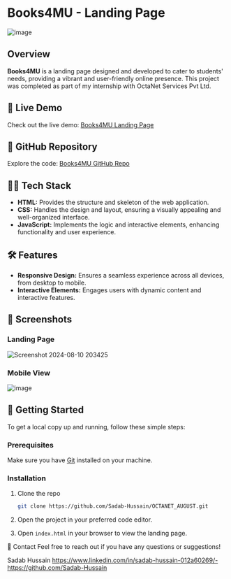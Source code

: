 # Books4MU - Landing Page

![image](https://github.com/user-attachments/assets/c5f518c7-e4b7-41d6-a876-38bbd665c554)

## Overview

**Books4MU** is a landing page designed and developed to cater to students' needs, providing a vibrant and user-friendly online presence. This project was completed as part of my internship with OctaNet Services Pvt Ltd.

## 🚀 Live Demo

Check out the live demo: [Books4MU Landing Page](https://sadab-hussain.github.io/OCTANET_AUGUST/)

## 📂 GitHub Repository

Explore the code: [Books4MU GitHub Repo](https://github.com/Sadab-Hussain/OCTANET_AUGUST)

## 👨‍💻 Tech Stack

- **HTML:** Provides the structure and skeleton of the web application.
- **CSS:** Handles the design and layout, ensuring a visually appealing and well-organized interface.
- **JavaScript:** Implements the logic and interactive elements, enhancing functionality and user experience.

## 🛠️ Features

- **Responsive Design:** Ensures a seamless experience across all devices, from desktop to mobile.
- **Interactive Elements:** Engages users with dynamic content and interactive features.

## 📸 Screenshots

### Landing Page
![Screenshot 2024-08-10 203425](https://github.com/user-attachments/assets/7a82868b-ef8f-4100-83dc-1e6cfdbd7849)

### Mobile View
![image](https://github.com/user-attachments/assets/cf4a76af-c3ff-457e-88ab-b621531be59e)


## 🚀 Getting Started

To get a local copy up and running, follow these simple steps:

### Prerequisites

Make sure you have [Git](https://git-scm.com/) installed on your machine.

### Installation

1. Clone the repo
   ```sh
   git clone https://github.com/Sadab-Hussain/OCTANET_AUGUST.git
2. Open the project in your preferred code editor.

3. Open `index.html` in your browser to view the landing page.

📧 Contact
Feel free to reach out if you have any questions or suggestions!

Sadab Hussain 
https://www.linkedin.com/in/sadab-hussain-012a60269/-
https://github.com/Sadab-Hussain

